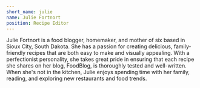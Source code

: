 ```yaml
---
short_name: julie
name: Julie Fortnort
position: Recipe Editor
---
```

Julie Fortnort is a food blogger, homemaker, and mother of six based in Sioux City, South Dakota. She has a passion for creating delicious, family-friendly recipes that are both easy to make and visually appealing. With a perfectionist personality, she takes great pride in ensuring that each recipe she shares on her blog, FoodBlog, is thoroughly tested and well-written. When she's not in the kitchen, Julie enjoys spending time with her family, reading, and exploring new restaurants and food trends.